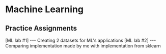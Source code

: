 # Machine Learning
## Practice Assignments
[ML lab #1] --- Creating 2 datasets for ML's applications
[ML lab #2] --- Comparing implementation made by me with implementation from sklearn
